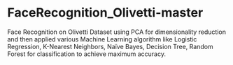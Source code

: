 # FaceRecognition_Olivetti-master
Face Recognition on Olivetti Dataset using PCA for dimensionality reduction and then applied various Machine Learning algorithm like Logistic Regression, K-Nearest Neighbors, Naïve Bayes, Decision Tree, Random Forest for classification to achieve maximum accuracy.
